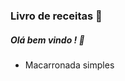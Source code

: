 ### Livro de receitas :rice_scene:



##### Olá bem vindo ! :cake:

- Macarronada simples

  







